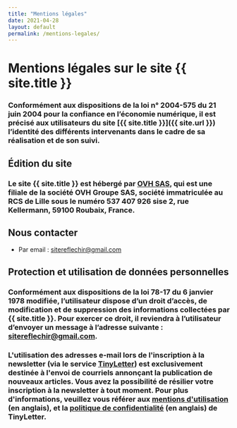 ```yaml
---
title: "Mentions légales"
date: 2021-04-28
layout: default
permalink: /mentions-legales/
---
```


# Mentions légales sur le site {{ site.title }}

### Conformément aux dispositions de la loi n° 2004-575 du 21 juin 2004 pour la confiance en l’économie numérique, il est précisé aux utilisateurs du site [{{ site.title }}]({{ site.url }}) l’identité des différents intervenants dans le cadre de sa réalisation et de son suivi.

## Édition du site

### Le site {{ site.title }} est hébergé par [OVH SAS](https://www.ovh.com/fr), qui est une filiale de la société OVH Groupe SAS, société immatriculée au RCS de Lille sous le numéro 537 407 926 sise 2, rue Kellermann, 59100 Roubaix, France. 

## Nous contacter

- Par email : [sitereflechir@gmail.com](mailto:sitereflechir@gmail.com)

## Protection et utilisation de données personnelles

### Conformément aux dispositions de la loi 78-17 du 6 janvier 1978 modifiée, l’utilisateur dispose d’un droit d’accès, de modification et de suppression des informations collectées par {{ site.title }}. Pour exercer ce droit, il reviendra à l’utilisateur d’envoyer un message à l’adresse suivante : [sitereflechir@gmail.com](mailto:sitereflechir@gmail.com). 

### L'utilisation des adresses e-mail lors de l'inscription à la newsletter (via le service [TinyLetter](https://tinyletter.com/)) est exclusivement destinée à l'envoi de courriels annonçant la publication de nouveaux articles. Vous avez la possibilité de résilier votre inscription à la newsletter à tout moment. Pour plus d'informations, veuillez vous référer aux [mentions d'utilisation](https://mailchimp.com/legal/terms/) (en anglais), et la [politique de confidentialité](https://mailchimp.com/legal/privacy/) (en anglais) de TinyLetter. 

